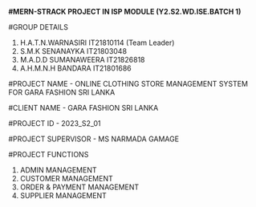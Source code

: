 **#MERN-STRACK PROJECT IN ISP MODULE (Y2.S2.WD.ISE.BATCH 1)**

#GROUP DETAILS
1. H.A.T.N.WARNASIRI IT21810114 (Team Leader)
2. S.M.K SENANAYKA IT21803048
3. M.A.D.D SUMANAWEERA IT21826818
4. A.H.M.N.H BANDARA IT21801686

#PROJECT NAME - ONLINE CLOTHING STORE MANAGEMENT SYSTEM FOR GARA FASHION SRI LANKA

#CLIENT NAME - GARA FASHION SRI LANKA

#PROJECT ID - 2023_S2_01

#PROJECT SUPERVISOR - MS NARMADA GAMAGE

#PROJECT FUNCTIONS
1. ADMIN MANAGEMENT
2. CUSTOMER MANAGEMENT
3. ORDER & PAYMENT MANAGEMENT
4. SUPPLIER MANAGEMENT
